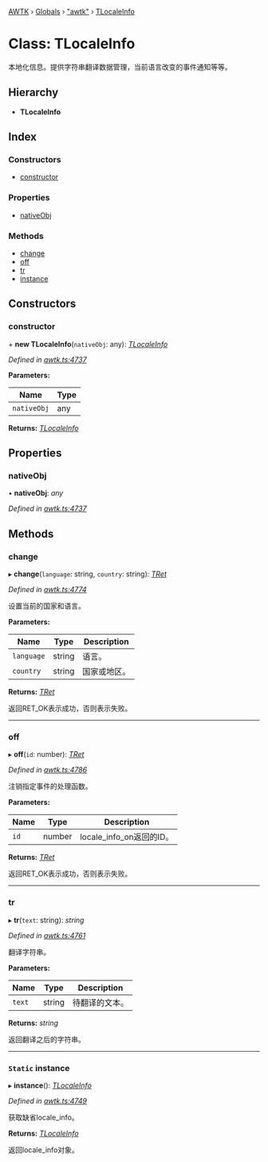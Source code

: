 [AWTK](../README.md) › [Globals](../globals.md) › ["awtk"](../modules/_awtk_.md) › [TLocaleInfo](_awtk_.tlocaleinfo.md)

# Class: TLocaleInfo

本地化信息。提供字符串翻译数据管理，当前语言改变的事件通知等等。

## Hierarchy

* **TLocaleInfo**

## Index

### Constructors

* [constructor](_awtk_.tlocaleinfo.md#constructor)

### Properties

* [nativeObj](_awtk_.tlocaleinfo.md#nativeobj)

### Methods

* [change](_awtk_.tlocaleinfo.md#change)
* [off](_awtk_.tlocaleinfo.md#off)
* [tr](_awtk_.tlocaleinfo.md#tr)
* [instance](_awtk_.tlocaleinfo.md#static-instance)

## Constructors

###  constructor

\+ **new TLocaleInfo**(`nativeObj`: any): *[TLocaleInfo](_awtk_.tlocaleinfo.md)*

*Defined in [awtk.ts:4737](https://github.com/zlgopen/awtk-binding/blob/78b9c61/tools/code_gen/js/output/awtk.ts#L4737)*

**Parameters:**

Name | Type |
------ | ------ |
`nativeObj` | any |

**Returns:** *[TLocaleInfo](_awtk_.tlocaleinfo.md)*

## Properties

###  nativeObj

• **nativeObj**: *any*

*Defined in [awtk.ts:4737](https://github.com/zlgopen/awtk-binding/blob/78b9c61/tools/code_gen/js/output/awtk.ts#L4737)*

## Methods

###  change

▸ **change**(`language`: string, `country`: string): *[TRet](../enums/_awtk_.tret.md)*

*Defined in [awtk.ts:4774](https://github.com/zlgopen/awtk-binding/blob/78b9c61/tools/code_gen/js/output/awtk.ts#L4774)*

设置当前的国家和语言。

**Parameters:**

Name | Type | Description |
------ | ------ | ------ |
`language` | string | 语言。 |
`country` | string | 国家或地区。  |

**Returns:** *[TRet](../enums/_awtk_.tret.md)*

返回RET_OK表示成功，否则表示失败。

___

###  off

▸ **off**(`id`: number): *[TRet](../enums/_awtk_.tret.md)*

*Defined in [awtk.ts:4786](https://github.com/zlgopen/awtk-binding/blob/78b9c61/tools/code_gen/js/output/awtk.ts#L4786)*

注销指定事件的处理函数。

**Parameters:**

Name | Type | Description |
------ | ------ | ------ |
`id` | number | locale_info_on返回的ID。  |

**Returns:** *[TRet](../enums/_awtk_.tret.md)*

返回RET_OK表示成功，否则表示失败。

___

###  tr

▸ **tr**(`text`: string): *string*

*Defined in [awtk.ts:4761](https://github.com/zlgopen/awtk-binding/blob/78b9c61/tools/code_gen/js/output/awtk.ts#L4761)*

翻译字符串。

**Parameters:**

Name | Type | Description |
------ | ------ | ------ |
`text` | string | 待翻译的文本。  |

**Returns:** *string*

返回翻译之后的字符串。

___

### `Static` instance

▸ **instance**(): *[TLocaleInfo](_awtk_.tlocaleinfo.md)*

*Defined in [awtk.ts:4749](https://github.com/zlgopen/awtk-binding/blob/78b9c61/tools/code_gen/js/output/awtk.ts#L4749)*

获取缺省locale_info。

**Returns:** *[TLocaleInfo](_awtk_.tlocaleinfo.md)*

返回locale_info对象。
